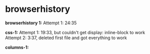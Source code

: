 # browserhistory

**browserhistory 1:**
Attempt 1: 24:35

**css-1:**
Attempt 1: 19:33, but couldn't get display: inline-block to work
Attempt 2: 3:37, deleted first file and got everything to work

**columns-1:**
